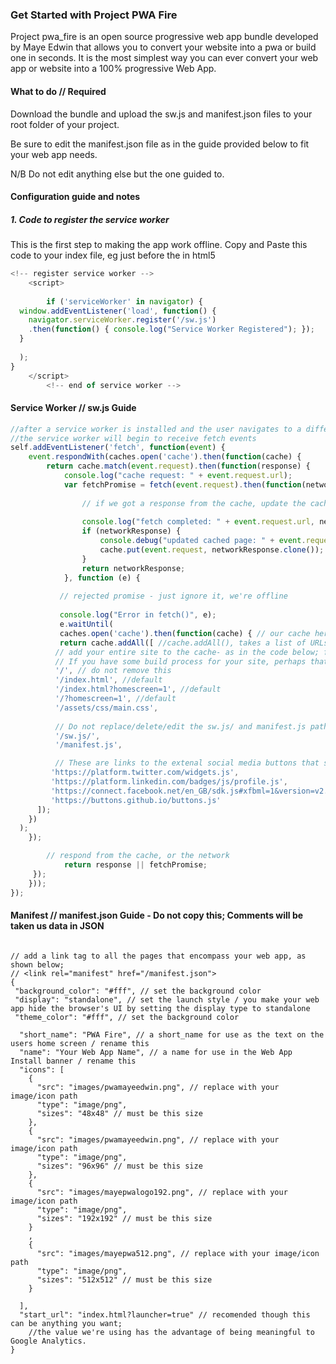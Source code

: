 ### Get Started with Project PWA Fire
Project pwa_fire is an open source progressive web app bundle developed by Maye Edwin that allows you to convert your website into a pwa or build one in seconds. It is the most simplest way you can ever convert your web app or website into a 100% progressive Web App.

#### What to do // Required

Download the bundle and upload the sw.js and manifest.json files to your root folder of your project.

Be sure to edit the manifest.json file as in the guide provided below to fit your web app needs.

N/B Do not edit anything else but the one guided to.

#### Configuration guide and notes

##### 1. Code to register the service worker

This is the first step to making the app work offline. Copy and Paste this code to your index file, eg just before the </body> in html5

```javascript
<!-- register service worker -->
	<script>
	
	    if ('serviceWorker' in navigator) {
  window.addEventListener('load', function() {
    navigator.serviceWorker.register('/sw.js')
    .then(function() { console.log("Service Worker Registered"); });
  }
  
  );
}
	</script>
		<!-- end of service worker -->

```

#### Service Worker // sw.js Guide

```javascript
//after a service worker is installed and the user navigates to a different page or refreshes, 
//the service worker will begin to receive fetch events
self.addEventListener('fetch', function(event) {
    event.respondWith(caches.open('cache').then(function(cache) {
        return cache.match(event.request).then(function(response) {
            console.log("cache request: " + event.request.url);
            var fetchPromise = fetch(event.request).then(function(networkResponse) {
                
                // if we got a response from the cache, update the cache
                
                console.log("fetch completed: " + event.request.url, networkResponse);
                if (networkResponse) {
                    console.debug("updated cached page: " + event.request.url, networkResponse);
                    cache.put(event.request, networkResponse.clone());
                }
                return networkResponse;
            }, function (e) {
                
           // rejected promise - just ignore it, we're offline
                
           console.log("Error in fetch()", e);
           e.waitUntil(
           caches.open('cache').then(function(cache) { // our cache here is named *cache* in the caches.open()
           return cache.addAll([ //cache.addAll(), takes a list of URLs, then fetches them from the server and adds the response to the cache.
          // add your entire site to the cache- as in the code below; for offline access
          // If you have some build process for your site, perhaps that could generate the list of possible URLs that a user might load.
          '/', // do not remove this
          '/index.html', //default
          '/index.html?homescreen=1', //default
          '/?homescreen=1', //default
          '/assets/css/main.css',
               
          // Do not replace/delete/edit the sw.js/ and manifest.js paths below
          '/sw.js/',
          '/manifest.js',

          // These are links to the extenal social media buttons that should be cached 
         'https://platform.twitter.com/widgets.js',
         'https://platform.linkedin.com/badges/js/profile.js',
         'https://connect.facebook.net/en_GB/sdk.js#xfbml=1&version=v2.11&appId=128193484441134',
         'https://buttons.github.io/buttons.js'
      ]);
    })
  );
    });

        // respond from the cache, or the network
            return response || fetchPromise;
     });
    }));
});

```


#### Manifest // manifest.json Guide - Do not copy this; Comments will be taken us data in JSON

```

// add a link tag to all the pages that encompass your web app, as shown below;
// <link rel="manifest" href="/manifest.json">
{
 "background_color": "#fff", // set the background color
 "display": "standalone", // set the launch style / you make your web app hide the browser's UI by setting the display type to standalone
 "theme_color": "#fff", // set the background color
    
  "short_name": "PWA Fire", // a short_name for use as the text on the users home screen / rename this
  "name": "Your Web App Name", // a name for use in the Web App Install banner / rename this
  "icons": [
    {
      "src": "images/pwamayeedwin.png", // replace with your image/icon path
      "type": "image/png",
      "sizes": "48x48" // must be this size
    },
    {
      "src": "images/pwamayeedwin.png", // replace with your image/icon path
      "type": "image/png",
      "sizes": "96x96" // must be this size
    },
    {
      "src": "images/mayepwalogo192.png", // replace with your image/icon path
      "type": "image/png",
      "sizes": "192x192" // must be this size
    }
    ,
    {
      "src": "images/mayepwa512.png", // replace with your image/icon path
      "type": "image/png",
      "sizes": "512x512" // must be this size
    }
    
  ],
  "start_url": "index.html?launcher=true" // recomended though this can be anything you want; 
    //the value we're using has the advantage of being meaningful to Google Analytics.
}

```

